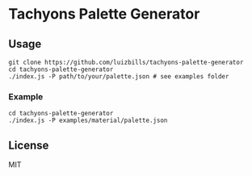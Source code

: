 # Tachyons Palette Generator

## Usage

```
git clone https://github.com/luizbills/tachyons-palette-generator
cd tachyons-palette-generator
./index.js -P path/to/your/palette.json # see examples folder
```

### Example

```
cd tachyons-palette-generator
./index.js -P examples/material/palette.json
```

## License

MIT
